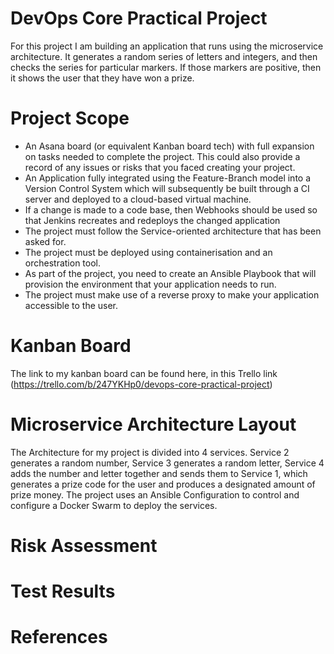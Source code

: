 # DevOps Core Practical Project
For this project I am building an application that runs using the microservice architecture. It generates a random series of letters and integers, and then checks the series for particular markers. If those markers are positive, then it shows the user that they have won a prize.

# Project Scope
- An Asana board (or equivalent Kanban board tech) with full expansion on tasks needed to complete the project.
This could also provide a record of any issues or risks that you faced creating your project.
- An Application fully integrated using the Feature-Branch model into a Version Control System which will subsequently be built through a CI server and deployed to a cloud-based virtual machine.
- If a change is made to a code base, then Webhooks should be used so that Jenkins recreates and redeploys the changed application
- The project must follow the Service-oriented architecture that has been asked for.
- The project must be deployed using containerisation and an orchestration tool.
- As part of the project, you need to create an Ansible Playbook that will provision the environment that your application needs to run.
- The project must make use of a reverse proxy to make your application accessible to the user.

# Kanban Board
The link to my kanban board can be found here, in this Trello link (https://trello.com/b/247YKHp0/devops-core-practical-project)

# Microservice Architecture Layout
The Architecture for my project is divided into 4 services.
Service 2 generates a random number, Service 3 generates a random letter, Service 4 adds the number and letter together and sends them to Service 1, which generates a prize code for the user and produces a designated amount of prize money.
The project uses an Ansible Configuration to control and configure a Docker Swarm to deploy the services.
# Risk Assessment

# Test Results

# References
